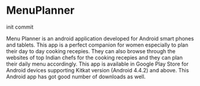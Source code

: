 # MenuPlanner
init commit

Menu Planner is an android application developed for Android smart phones and tablets.
This app is a perfect companion for women especially to plan their day to day cooking recepies.
They can also browse through the websites of top Indian chefs for the cooking recepies and they can plan their daily menu accordingly.
This app is available in Google Play Store for Android devices supporting Kitkat version (Android 4.4.2) and above.
This Android app has got good number of downloads as well.
